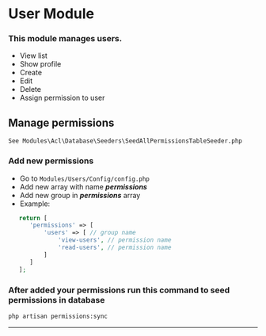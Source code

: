 # User Module

### This module manages users.
- View list
- Show profile
- Create
- Edit
- Delete
- Assign permission to user





## Manage permissions
`See Modules\Acl\Database\Seeders\SeedAllPermissionsTableSeeder.php`
### Add new permissions
- Go to `Modules/Users/Config/config.php`
- Add new array with name ***permissions***
- Add new group in ***permissions*** array
- Example:

```php 
   return [
      'permissions' => [
          'users' => [ // group name
              'view-users', // permission name
              'read-users', // permission name
          ]
      ]
   ];
```

### After added your permissions run this command to seed permissions in database
```bash
php artisan permissions:sync
```
-----